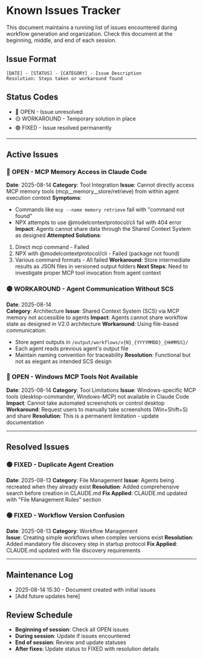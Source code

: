 # Known Issues Tracker

This document maintains a running list of issues encountered during workflow generation and organization. Check this document at the beginning, middle, and end of each session.

## Issue Format
```
[DATE] - [STATUS] - [CATEGORY] - Issue Description
Resolution: Steps taken or workaround found
```

## Status Codes
- 🔴 OPEN - Issue unresolved
- 🟡 WORKAROUND - Temporary solution in place
- 🟢 FIXED - Issue resolved permanently

---

## Active Issues

### 🔴 OPEN - MCP Memory Access in Claude Code
**Date**: 2025-08-14
**Category**: Tool Integration
**Issue**: Cannot directly access MCP memory tools (mcp__memory__store/retrieve) from within agent execution context
**Symptoms**: 
- Commands like `mcp --name memory retrieve` fail with "command not found"
- NPX attempts to use @modelcontextprotocol/cli fail with 404 error
**Impact**: Agents cannot share data through the Shared Context System as designed
**Attempted Solutions**:
1. Direct mcp command - Failed
2. NPX with @modelcontextprotocol/cli - Failed (package not found)
3. Various command formats - All failed
**Workaround**: Store intermediate results as JSON files in versioned output folders
**Next Steps**: Need to investigate proper MCP tool invocation from agent context

### 🟡 WORKAROUND - Agent Communication Without SCS
**Date**: 2025-08-14  
**Category**: Architecture
**Issue**: Shared Context System (SCS) via MCP memory not accessible to agents
**Impact**: Agents cannot share workflow state as designed in V2.0 architecture
**Workaround**: Using file-based communication:
- Store agent outputs in `/output/workflows/v{N}_{YYYYMMDD}_{HHMMSS}/`
- Each agent reads previous agent's output file
- Maintain naming convention for traceability
**Resolution**: Functional but not as elegant as intended SCS design

### 🔴 OPEN - Windows MCP Tools Not Available
**Date**: 2025-08-14
**Category**: Tool Limitations
**Issue**: Windows-specific MCP tools (desktop-commander, Windows-MCP) not available in Claude Code
**Impact**: Cannot take automated screenshots or control desktop
**Workaround**: Request users to manually take screenshots (Win+Shift+S) and share
**Resolution**: This is a permanent limitation - update documentation

---

## Resolved Issues

### 🟢 FIXED - Duplicate Agent Creation
**Date**: 2025-08-13
**Category**: File Management
**Issue**: Agents being recreated when they already exist
**Resolution**: Added comprehensive search before creation in CLAUDE.md
**Fix Applied**: CLAUDE.md updated with "File Management Rules" section

### 🟢 FIXED - Workflow Version Confusion
**Date**: 2025-08-13
**Category**: Workflow Management  
**Issue**: Creating simple workflows when complex versions exist
**Resolution**: Added mandatory file discovery step in startup protocol
**Fix Applied**: CLAUDE.md updated with file discovery requirements

---

## Maintenance Log
- 2025-08-14 15:30 - Document created with initial issues
- [Add future updates here]

## Review Schedule
- **Beginning of session**: Check all OPEN issues
- **During session**: Update if issues encountered
- **End of session**: Review and update statuses
- **After fixes**: Update status to FIXED with resolution details